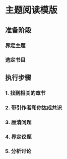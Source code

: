 # 主题阅读模版

## 准备阶段

### 界定主题

### 选定书目

## 执行步骤

### 1. 找到相关的章节

### 2. 带引作者和你达成共识

### 3. 厘清问题

### 4. 界定议题

### 5. 分析讨论
